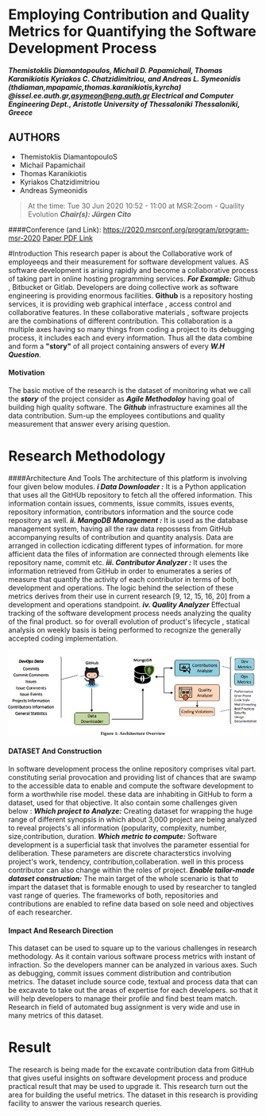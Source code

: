 # Employing Contribution and Quality Metrics for Quantifying the Software Development Process
***Themistoklis Diamantopoulos, Michail D. Papamichail, Thomas Karanikiotis Kyriakos C. Chatzidimitriou, and Andreas L. Symeonidis
  (thdiaman,mpapamic,thomas.karanikiotis,kyrcha)
     @issel.ee.auth.gr,asymeon@eng.auth.gr Electrical and Computer Engineering Dept., Aristotle University of Thessaloniki Thessaloniki, Greece***

## AUTHORS
+ Themistoklis DiamantopouloS
+ Michail Papamichail
+ Thomas Karanikiotis
+ Kyriakos Chatzidimitriou
+ Andreas Symeonidis
  
>At the time: Tue 30 Jun 2020 10:52 - 11:00 at MSR:Zoom - 
Quaility Evolution ***Chair(s): Jürgen Cito***

####Conference (and Link): https://2020.msrconf.org/program/program-msr-2020
[Paper PDF Link](https://issel.ee.auth.gr/wp-content/uploads/2020/05/MSR2020.pdf "Click here to open the papr PDF")

#Introduction
 This research paper is about the Collaborative work of employeeqs and their measurement for software development values. AS software development is arising rapidly and become a collaborative process of taking part in online hosting programming services. ***For Example:*** Github , Bitbucket or Gitlab. Developers are doing collective work as software engineering is providing enormous facilities. __Github__ is a repository hosting services, it is providing web graphical interface , access control and collaborative features. In these collaborative materials , software projects are the combinations of different contribution. This collaboration is a multiple axes having so many things from coding a project to its debugging process, it includes each and  every information. Thus all the data combine and form a **"story"** of all project containing answers of every ___W.H Question___.
 #### Motivation
The basic motive of the research is the dataset of monitoring what we call the ***story*** of the project consider as ***Agile Methodoloy*** having goal of building high quality software. The ***Github*** infrastructure examines all the data contribution. Sum-up the employees contibutions and quality measurement that answer every arising question.

# Research Methodology
####Architecture And Tools
The architecture of this platform is involving four given below modules.
 ***__i Data Downloader :__*** It is a Python application that uses all the GitHUb repository to fetch all the offered information. This information contain issues, comments, issue commits, issues events, repository information, contributors information and the source code repository as well.
***__ii. MangoDB Management :__*** It is used as the database management system, having all the raw data repossess from GitHub accompanying results of contribution and quantity analysis. Data are arranged in collection icdicating different types of information. for more afficient data the files of information are connected through elements like repository name, commit etc.
***__iii. Contributor Analyzer :__*** It uses the information retrieved from GitHub in order to enumerates a series of measure that quantify the activity of each contributor in terms of both, development and operations. The logic behind the selection of these metrics derives from their use in current research [9, 12, 15, 16, 20] from a development and operations standpoint.
 ***__iv. Quality Analyzer__*** Effectual tracking of the software development process needs analyzing the quality of the final product. so for overall evolution of product's lifecycle , statical analysis on weekly basis is being performed to recognize  the generally accepted coding implementation.

![Architectuere Overview](./Arch_view.jpg) 

#### DATASET And Construction
In software development process the online repository comprises vital part. constituting serial provocation and providing list of chances that are swamp to the accessible data to enable and compute the software development to form a worthwhile rise model. these data are inhabiting in GitHub to form a dataset, used for that objective. It also contain some challenges given below :
***Which project to Analyze:***  Creating dataset for wrapping the huge range of different synopsis in which about 3,000 project are being analyzed to reveal projects's all information (popularity, complexity, number, size,contribution, duration.
***Which metric  to compute:*** Software development is a superficial task that involves the parameter essential for deliberation. These parameters are discrete characterstics involving project's work, tendency, contribution,collaberation. well in this process contributor can also change within the roles  of project.
***Enable tailor-made dataset construction:*** The main target of the whole scenario is that to impart the dataset that is formable enough to used by researcher to tangled vast range of queries. The frameworks of both, repositories and contributions are enabled to refine data based on sole need and objectives of each researcher.

#### Impact And Research Direction
This dataset can be used to square up to the various challenges in research methodology. As it contain various software process metrics with instant of infraction. So the developers manner can be analyzed in various axes. Such as debugging, commit issues comment distribution and contribution metrics. The dataset include source code, textual and process data that can be excavate to take out the areas of expertise for each developers. so that it will help developers to manage their profile and find best team match. Research in field of automated bug assignment is very wide and use in many metrics of this dataset.

# Result
The research is being made for the excavate contribution data from GitHub that gives useful insights on software development process and produce practical result that may be used to upgrade it. This research turn out the area for building the useful metrics. The dataset in this research is providing facility to answer the various research queries.